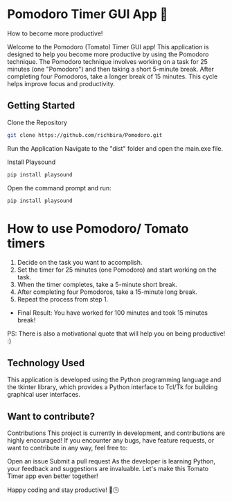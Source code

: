 # Pomodoro Timer GUI App 🍅
How to become more productive!

Welcome to the Pomodoro (Tomato) Timer GUI app! This application is designed to help you become more productive by using the Pomodoro technique. The Pomodoro technique involves working on a task for 25 minutes (one "Pomodoro") and then taking a short 5-minute break. After completing four Pomodoros, take a longer break of 15 minutes. This cycle helps improve focus and productivity.

## Getting Started
Clone the Repository

```bash
git clone https://github.com/richbira/Pomodoro.git
```

Run the Application
Navigate to the "dist" folder and open the main.exe file.

Install Playsound

```bash
pip install playsound
```

Open the command prompt and run:

```bash
pip install playsound
```

# How to use Pomodoro/ Tomato timers
1) Decide on the task you want to accomplish.
2) Set the timer for 25 minutes (one Pomodoro) and start working on the task.
3) When the timer completes, take a 5-minute short break.
4) After completing four Pomodoros, take a 15-minute long break.
5) Repeat the process from step 1.

- Final Result: You have worked for 100 minutes and took 15 minutes break!

PS: There is also a motivational quote that will help you on being productive! :)

## Technology Used
This application is developed using the Python programming language and the tkinter library, which provides a Python interface to Tcl/Tk for building graphical user interfaces.


## Want to contribute?
Contributions
This project is currently in development, and contributions are highly encouraged! If you encounter any bugs, have feature requests, or want to contribute in any way, feel free to:

Open an issue
Submit a pull request
As the developer is learning Python, your feedback and suggestions are invaluable. Let's make this Tomato Timer app even better together!

Happy coding and stay productive! 🍅🕒



